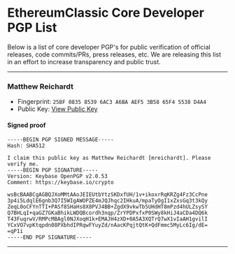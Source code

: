 # EthereumClassic Core Developer PGP List

Below is a list of core developer PGP's for public verification of official releases,
code commits/PRs, press releases, etc. We are releasing this list in an effort to
increase transparency and public trust.

---
### Matthew Reichardt
* Fingerprint: `25BF 0835 8539 6AC3 A6BA AEF5 3B58 65F4 5538 D4A4`
* Public Key: [View Public Key](https://keybase.io/mreichardt/key.asc)

#### Signed proof
```
-----BEGIN PGP SIGNED MESSAGE-----
Hash: SHA512

I claim this public key as Matthew Reichardt [mreichardt]. Please verify me.
-----BEGIN PGP SIGNATURE-----
Version: Keybase OpenPGP v2.0.53
Comment: https://keybase.io/crypto

wsBcBAABCgAGBQJXoMMtAAoJEIEUtbYtzSKDxfUH/1v+ikoxrRqKRZg4Fz3CcPne
3p4i5LdqlE6gnb3Q7I5WIgAWOPZE4mJQJhqc2IHkuA/mpaTyOgI1xZxsGq3t3kQy
ZeqL0oCFYnTTI+PASf8SHaHs8X8PVJ4BB+ZgdX9vkwTb5UHdHT8mPzd4hULZsySY
Q7BHLqI+qaGZ7GKaBhikLWDQBcordh3nqp/ZrYPDPxfxP0SWy8kHiJ4aCDa4DQ6k
T43FuqrwV/RMPcMBAgl0NJXoqH1k+EMAJH4zXD+0A5A3XQTrQ7wX1vIaAH1gvilI
YCxVO7vpKtqpdn08PXbhdIPRqwFYuyZd/nAacKPqjtQtK+QdFmmc5MyLc6Ig/dE=
=qP1i
-----END PGP SIGNATURE-----
```
---
